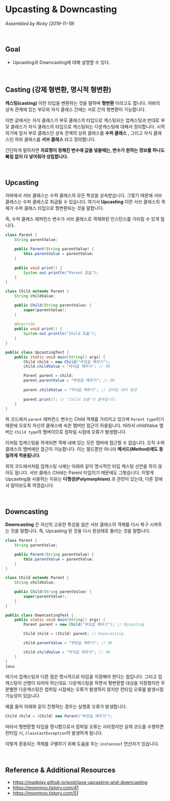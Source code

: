 # Upcasting & Downcasting

*Assembled by Ricky (2019-11-19)*

<br>

## Goal

- Upcasting과 Downcasting에 대해 설명할 수 있다.

<br>

## Casting (강제 형변환, 명시적 형변환)

**캐스팅(casting)** 이란 타입을 변환하는 것을 말하며 **형변환** 이라고도 합니다. 자바의 상속 관계에 있는 부모와 자식 클래스 간에는 서로 간의 형변환이 가능합니다.

이번 글에서는 자식 클래스가 부모 클래스의 타입으로 캐스팅되는 업캐스팅과 반대로 부모 클래스가 자식 클래스의 타입으로 캐스팅되는 다운캐스팅에 대해서 정리합니다. 시작하기에 앞서 부모 클래스인 상속 관계의 상위 클래스를 **수퍼 클래스** , 그리고 자식 클래스인 하위 클래스를 **서브 클래스** 라고 정의합니다.

간단하게 말하자면 **자료형이 정해진 변수에 값을 넣을때는, 변수가 원하는 정보를 하나도 빠짐 없이 다 넣어줘야 성립합니다.**

<br>

## Upcasting

자바에서 서브 클래스는 수퍼 클래스의 모든 특성을 상속받습니다. 그렇기 때문에 서브 클래스는 수퍼 클래스로 취급될 수 있습니다. 여기서 **Upcasting** 이란 서브 클래스의 객체가 수퍼 클래스 타입으로 형변환되는 것을 말합니다.

즉, 수퍼 클래스 레퍼런스 변수가 서브 클래스로 객체화된 인스턴스를 가리킬 수 있게 됩니다. 

```java
class Parent {
    String parentValue;

    public Parent(String parentValue) {
        this.parentValue = parentValue;
    }
    
    public void print() {
    	System.out.println("Parent 호출");
    }
}

class Child extends Parent {
    String childValue;

    public Child(String parentValue) {
        super(parentValue);
    }
    
    @Override
    public void print() {
    	System.out.println("Child 호출");
    }
}

public class UpcastingTest {
    public static void main(String[] args) {
        Child child = new Child("부모값 채우기");
        child.childValue = "자식값 채우기"; // OK

        Parent parent = child;
        parent.parentValue = "부모값 채우기"; // OK
        
        parent.childValue = "자식값 채우기"; // 컴파일 에러 발생
        
        parent.print(); // "Child 호출"이 출력됩니다.
    }
}
```

위 코드에서 `parent` 레퍼런스 변수는 Child 객체를 가리키고 있으며 `Parent type`이기 때문에 오로지 자신의 클래스에 속한 멤버만 접근이 허용됩니다. 따라서 childValue 멤버는 `Child type`의 멤버이므로 컴파일 시점에 오류가 발생합니다.

이처럼 업캐스팅을 하게되면 객체 내에 있는 모든 멤버에 접근할 수 없습니다. 오직 수퍼 클래스의 멤버에만 접근이 가능합니다. 이는 필드뿐만 아니라 **메서드(Method)에도 동일하게 적용됩니다.**

위의 코드에서처럼 업캐스팅 시에는 아래와 같이 명시적인 타입 캐스팅 선언을 하지 않아도 됩니다. 서브 클래스 Child는 Parent 타입이기 때문에도 그렇습니다. 이렇게 Upcasting을 사용하는 이유는 **다형성(Polymorphism)** 과 관련이 있는데, 다른 장에서 알아보도록 하겠습니다.

<br>

## Downcasting

**Downcasting** 은 자신의 고유한 특성을 잃은 서브 클래스의 객체를 다시 복구 시켜주는 것을 말합니다. 즉, Upcasting 된 것을 다시 원상태로 돌리는 것을 말합니다.

```java
class Parent {
    String parentValue;

    public Parent(String parentValue) {
        this.parentValue = parentValue;
    }
}

class Child extends Parent {
    String childValue;

    public Child(String parentValue) {
        super(parentValue);
    }
}

public class DowncastingTest {
    public static void main(String[] args) {
        Parent parent = new Child("부모값 채우기"); // Upcasting

        Child child = (Child) parent; // Downcasting

        child.parentValue = "부모값 채우기"; // OK

        child.childValue = "자식값 채우기"; // OK
    }
}
Java
```

여기서 업캐스팅과 다른 점은 명시적으로 타입을 지정해야 한다는 점입니다. 그리고 업캐스팅이 선행이 되어야 하는데요. 다운캐스팅을 하면서 형변환할 대상을 지정했지만 무분별한 다운캐스팅은 컴파일 시점에는 오류가 발생하지 않지만 런타임 오류를 발생시킬 가능성이 있습니다.

예를 들어 아래와 같이 진행하는 경우는 실행중 오류가 발생합니다.

```java
Child child = (Child) new Parent("부모값 채우기");
```

따라서 형변환할 타입을 명시함으로서 컴파일 오류는 사라졌지만 실제 코드를 수행하면 런타임 시, `ClassCastException`이 발생하게 됩니다. 

이렇게 혼동되는 객체를 구별하기 위해 도움을 주는 `instanceof` 연산자가 있습니다.

<br>

## Reference & Additional Resources

-  https://madplay.github.io/post/java-upcasting-and-downcasting 
-  https://mommoo.tistory.com/41 
-  https://mommoo.tistory.com/51 

